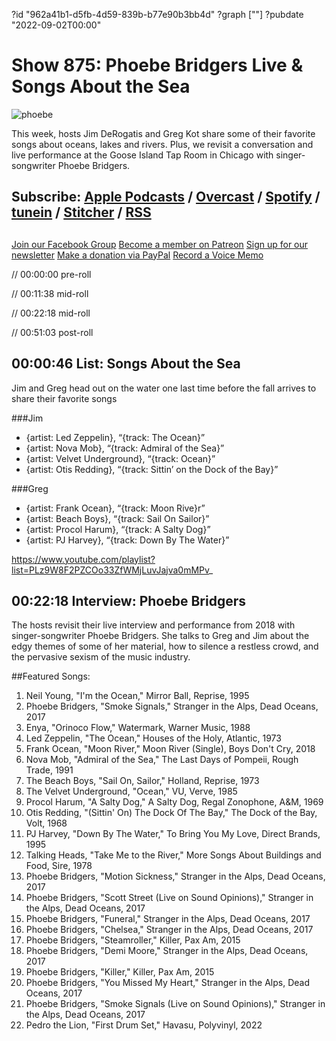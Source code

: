 ?id "962a41b1-d5fb-4d59-839b-b77e90b3bb4d"
?graph [""]
?pubdate "2022-09-02T00:00"
# Show 875: Phoebe Bridgers Live & Songs About the Sea
![phoebe](https://static.soundopinions.org/images/2022/screen-shot-2022-08-29-at-10-05-14-am.png)

This week, hosts Jim DeRogatis and Greg Kot share some of their favorite songs about oceans, lakes and rivers. Plus, we revisit a conversation and live performance at the Goose Island Tap Room in Chicago with singer-songwriter Phoebe Bridgers. 

## Subscribe: [Apple Podcasts](https://itunes.apple.com/us/podcast/sound-opinions/id94793843) / [Overcast](https://overcast.fm/itunes94793843/sound-opinions) / [Spotify](https://open.spotify.com/show/1kNR8YL7TBrQuRxDdS4wtU) / [tunein](https://tunein.com/podcasts/Music-Podcasts/Sound-Opinions-p60273/) / [Stitcher](http://www.stitcher.com/podcast/sound-opinions) / [RSS](https://feeds.simplecast.com/Nn6fjnB0)

##
[Join our Facebook Group](https://bit.ly/3sivr9T)
[Become a member on Patreon](https://bit.ly/3slWZvc)
[Sign up for our newsletter](https://bit.ly/3eEvRnG)
[Make a donation via PayPal](https://bit.ly/3dmt9lU)
[Record a Voice Memo](https://bit.ly/2RyD5Ah)


// 00:00:00 pre-roll

// 00:11:38 mid-roll

// 00:22:18 mid-roll

// 00:51:03 post-roll


## 00:00:46 List: Songs About the Sea

Jim and Greg head out on the water one last time before the fall arrives to share their favorite songs

###Jim
- {artist: Led Zeppelin}, “{track: The Ocean}”
- {artist: Nova Mob}, “{track: Admiral of the Sea}”
- {artist: Velvet Underground}, “{track: Ocean}”
- {artist: Otis Redding}, “{track: Sittin’ on the Dock of the Bay}”


###Greg
- {artist: Frank Ocean}, “{track: Moon Rive}r”
- {artist: Beach Boys}, “{track: Sail On Sailor}”
- {artist: Procol Harum}, “{track: A Salty Dog}”
- {artist: PJ Harvey}, “{track: Down By The Water}” 


https://www.youtube.com/playlist?list=PLz9W8F2PZCOo33ZfWMjLuvJajva0mMPv_

## 00:22:18 Interview: Phoebe Bridgers

The hosts revisit their live interview and performance from 2018 with singer-songwriter Phoebe Bridgers. She talks to Greg and Jim about the edgy themes of some of her material, how to silence a restless crowd, and the pervasive sexism of the music industry.




##Featured Songs:

1. Neil Young, "I'm the Ocean," Mirror Ball, Reprise, 1995
1. Phoebe Bridgers, "Smoke Signals," Stranger in the Alps, Dead Oceans, 2017
1. Enya, "Orinoco Flow," Watermark, Warner Music, 1988
1. Led Zeppelin, "The Ocean," Houses of the Holy, Atlantic, 1973
1. Frank Ocean, "Moon River," Moon River (Single), Boys Don't Cry, 2018
1. Nova Mob, "Admiral of the Sea," The Last Days of Pompeii, Rough Trade, 1991
1. The Beach Boys, "Sail On, Sailor," Holland, Reprise, 1973
1. The Velvet Underground, "Ocean," VU, Verve, 1985
1. Procol Harum, "A Salty Dog," A Salty Dog, Regal Zonophone, A&M, 1969
1. Otis Redding, "(Sittin' On) The Dock Of The Bay," The Dock of the Bay, Volt, 1968
1. PJ Harvey, "Down By The Water," To Bring You My Love, Direct Brands, 1995
1. Talking Heads, "Take Me to the River," More Songs About Buildings and Food, Sire, 1978
1. Phoebe Bridgers, "Motion Sickness," Stranger in the Alps, Dead Oceans, 2017
1. Phoebe Bridgers, "Scott Street (Live on Sound Opinions)," Stranger in the Alps, Dead Oceans, 2017
1. Phoebe Bridgers, "Funeral," Stranger in the Alps, Dead Oceans, 2017
1. Phoebe Bridgers, "Chelsea," Stranger in the Alps, Dead Oceans, 2017
1. Phoebe Bridgers, "Steamroller," Killer, Pax Am, 2015
1. Phoebe Bridgers, "Demi Moore," Stranger in the Alps, Dead Oceans, 2017
1. Phoebe Bridgers, "Killer," Killer, Pax Am, 2015
1. Phoebe Bridgers, "You Missed My Heart," Stranger in the Alps, Dead Oceans, 2017
1. Phoebe Bridgers, "Smoke Signals (Live on Sound Opinions)," Stranger in the Alps, Dead Oceans, 2017
1. Pedro the Lion, "First Drum Set," Havasu, Polyvinyl, 2022